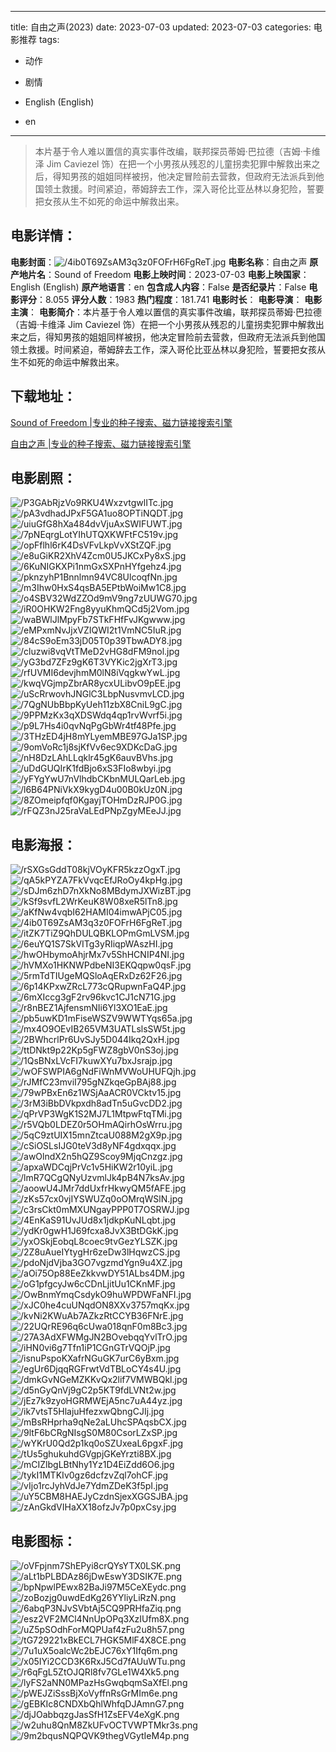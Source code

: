 
---
title: 自由之声(2023)
date: 2023-07-03
updated: 2023-07-03
categories: 电影推荐
tags:
- 动作
- 剧情

- English (English)
- en
---


> 本片基于令人难以置信的真实事件改编，联邦探员蒂姆·巴拉德（吉姆·卡维泽 Jim Caviezel 饰）在把一个小男孩从残忍的儿童拐卖犯罪中解救出来之后，得知男孩的姐姐同样被拐，他决定冒险前去营救，但政府无法派兵到他国领土救援。时间紧迫，蒂姆辞去工作，深入哥伦比亚丛林以身犯险，誓要把女孩从生不如死的命运中解救出来。

## **电影详情**：

**电影封面**：<img src="https://image.tmdb.org/t/p/w200/4ib0T69ZsAM3q3z0FOFrH6FgReT.jpg" alt="/4ib0T69ZsAM3q3z0FOFrH6FgReT.jpg" title="/4ib0T69ZsAM3q3z0FOFrH6FgReT.jpg">
**电影名称**：自由之声
**原产地片名**：Sound of Freedom
**电影上映时间**：2023-07-03
**电影上映国家**：English (English)
**原产地语言**：en
**包含成人内容**：False
**是否纪录片**：False
**电影评分**：8.055
**评分人数**：1983
**热门程度**：181.741
**电影时长**：
**电影导演**：
**电影主演**：
**电影简介**：本片基于令人难以置信的真实事件改编，联邦探员蒂姆·巴拉德（吉姆·卡维泽 Jim Caviezel 饰）在把一个小男孩从残忍的儿童拐卖犯罪中解救出来之后，得知男孩的姐姐同样被拐，他决定冒险前去营救，但政府无法派兵到他国领土救援。时间紧迫，蒂姆辞去工作，深入哥伦比亚丛林以身犯险，誓要把女孩从生不如死的命运中解救出来。

## **下载地址**：
[Sound of Freedom |专业的种子搜索、磁力链接搜索引擎](https://movie.amd794.com:2083/?search=Sound%20of%20Freedom&ordering=&mode=match_phrase&page_size=10&page=1)

[自由之声 |专业的种子搜索、磁力链接搜索引擎](https://movie.amd794.com:2083/?search=%E8%87%AA%E7%94%B1%E4%B9%8B%E5%A3%B0&ordering=&mode=match_phrase&page_size=10&page=1)
 

## **电影剧照**：
<img src="https://image.tmdb.org/t/p/original/P3GAbRjzVo9RKU4WxzvtgwlITc.jpg" alt="/P3GAbRjzVo9RKU4WxzvtgwlITc.jpg" title="/P3GAbRjzVo9RKU4WxzvtgwlITc.jpg"><img src="https://image.tmdb.org/t/p/original/pA3vdhadJPxF5GA1uo8OPTiNQDT.jpg" alt="/pA3vdhadJPxF5GA1uo8OPTiNQDT.jpg" title="/pA3vdhadJPxF5GA1uo8OPTiNQDT.jpg"><img src="https://image.tmdb.org/t/p/original/uiuGfG8hXa484dvVjuAxSWIFUWT.jpg" alt="/uiuGfG8hXa484dvVjuAxSWIFUWT.jpg" title="/uiuGfG8hXa484dvVjuAxSWIFUWT.jpg"><img src="https://image.tmdb.org/t/p/original/7pNEqrgLotYIhUTQXKWFtFC519v.jpg" alt="/7pNEqrgLotYIhUTQXKWFtFC519v.jpg" title="/7pNEqrgLotYIhUTQXKWFtFC519v.jpg"><img src="https://image.tmdb.org/t/p/original/opFflhl6rK4DsVFvLkpVvXStZQF.jpg" alt="/opFflhl6rK4DsVFvLkpVvXStZQF.jpg" title="/opFflhl6rK4DsVFvLkpVvXStZQF.jpg"><img src="https://image.tmdb.org/t/p/original/e8uGiKR2XhV4Zcm0U5JKCxPy8xS.jpg" alt="/e8uGiKR2XhV4Zcm0U5JKCxPy8xS.jpg" title="/e8uGiKR2XhV4Zcm0U5JKCxPy8xS.jpg"><img src="https://image.tmdb.org/t/p/original/6KuNIGKXPi1nmGxSXPnHYfgehz4.jpg" alt="/6KuNIGKXPi1nmGxSXPnHYfgehz4.jpg" title="/6KuNIGKXPi1nmGxSXPnHYfgehz4.jpg"><img src="https://image.tmdb.org/t/p/original/pknzyhP1Bnnlmn94VC8UlcoqfNn.jpg" alt="/pknzyhP1Bnnlmn94VC8UlcoqfNn.jpg" title="/pknzyhP1Bnnlmn94VC8UlcoqfNn.jpg"><img src="https://image.tmdb.org/t/p/original/m3Ihw0HxS4qsBA5EPtbWoiMw1C8.jpg" alt="/m3Ihw0HxS4qsBA5EPtbWoiMw1C8.jpg" title="/m3Ihw0HxS4qsBA5EPtbWoiMw1C8.jpg"><img src="https://image.tmdb.org/t/p/original/o4SBV32WdZZOd9mV9ng7zUUWG70.jpg" alt="/o4SBV32WdZZOd9mV9ng7zUUWG70.jpg" title="/o4SBV32WdZZOd9mV9ng7zUUWG70.jpg"><img src="https://image.tmdb.org/t/p/original/iR0OHKW2Fng8yyuKhmQCd5j2Vom.jpg" alt="/iR0OHKW2Fng8yyuKhmQCd5j2Vom.jpg" title="/iR0OHKW2Fng8yyuKhmQCd5j2Vom.jpg"><img src="https://image.tmdb.org/t/p/original/waBWlJlMpyFb7STkFHfFvJKgwww.jpg" alt="/waBWlJlMpyFb7STkFHfFvJKgwww.jpg" title="/waBWlJlMpyFb7STkFHfFvJKgwww.jpg"><img src="https://image.tmdb.org/t/p/original/eMPxmNvJjxVZIQWI2t1VmNC5IuR.jpg" alt="/eMPxmNvJjxVZIQWI2t1VmNC5IuR.jpg" title="/eMPxmNvJjxVZIQWI2t1VmNC5IuR.jpg"><img src="https://image.tmdb.org/t/p/original/84cS9oEm33jD05T0p39TbwADY8.jpg" alt="/84cS9oEm33jD05T0p39TbwADY8.jpg" title="/84cS9oEm33jD05T0p39TbwADY8.jpg"><img src="https://image.tmdb.org/t/p/original/cluzwi8vqVtTMeD2vHG8dFM9nol.jpg" alt="/cluzwi8vqVtTMeD2vHG8dFM9nol.jpg" title="/cluzwi8vqVtTMeD2vHG8dFM9nol.jpg"><img src="https://image.tmdb.org/t/p/original/yG3bd7ZFz9gK6T3VYKic2jgXrT3.jpg" alt="/yG3bd7ZFz9gK6T3VYKic2jgXrT3.jpg" title="/yG3bd7ZFz9gK6T3VYKic2jgXrT3.jpg"><img src="https://image.tmdb.org/t/p/original/rfUVMI6devjhmM0lN8iVqgkwYwL.jpg" alt="/rfUVMI6devjhmM0lN8iVqgkwYwL.jpg" title="/rfUVMI6devjhmM0lN8iVqgkwYwL.jpg"><img src="https://image.tmdb.org/t/p/original/kwqVGjmpZbrAR8ycxULibvO9pEE.jpg" alt="/kwqVGjmpZbrAR8ycxULibvO9pEE.jpg" title="/kwqVGjmpZbrAR8ycxULibvO9pEE.jpg"><img src="https://image.tmdb.org/t/p/original/uScRrwovhJNGlC3LbpNusvmvLCD.jpg" alt="/uScRrwovhJNGlC3LbpNusvmvLCD.jpg" title="/uScRrwovhJNGlC3LbpNusvmvLCD.jpg"><img src="https://image.tmdb.org/t/p/original/7QgNUbBbpKyUeh11zbX8CniL9gC.jpg" alt="/7QgNUbBbpKyUeh11zbX8CniL9gC.jpg" title="/7QgNUbBbpKyUeh11zbX8CniL9gC.jpg"><img src="https://image.tmdb.org/t/p/original/9PPMzKx3qXDSWdq4qp1rvWvrf5i.jpg" alt="/9PPMzKx3qXDSWdq4qp1rvWvrf5i.jpg" title="/9PPMzKx3qXDSWdq4qp1rvWvrf5i.jpg"><img src="https://image.tmdb.org/t/p/original/p9L7Hs4i0qvNqPgGbWr4tf48Pfe.jpg" alt="/p9L7Hs4i0qvNqPgGbWr4tf48Pfe.jpg" title="/p9L7Hs4i0qvNqPgGbWr4tf48Pfe.jpg"><img src="https://image.tmdb.org/t/p/original/3THzED4jH8mYLyemMBE97GJa1SP.jpg" alt="/3THzED4jH8mYLyemMBE97GJa1SP.jpg" title="/3THzED4jH8mYLyemMBE97GJa1SP.jpg"><img src="https://image.tmdb.org/t/p/original/9omVoRc1j8sjKfVv6ec9XDKcDaG.jpg" alt="/9omVoRc1j8sjKfVv6ec9XDKcDaG.jpg" title="/9omVoRc1j8sjKfVv6ec9XDKcDaG.jpg"><img src="https://image.tmdb.org/t/p/original/nH8DzLAhLLqklr45gK6auvBVhs.jpg" alt="/nH8DzLAhLLqklr45gK6auvBVhs.jpg" title="/nH8DzLAhLLqklr45gK6auvBVhs.jpg"><img src="https://image.tmdb.org/t/p/original/uDdGUQIrK1fdBjo6xS3FIo8wbyi.jpg" alt="/uDdGUQIrK1fdBjo6xS3FIo8wbyi.jpg" title="/uDdGUQIrK1fdBjo6xS3FIo8wbyi.jpg"><img src="https://image.tmdb.org/t/p/original/yFYgYwU7nVlhdbCKbnMULQarLeb.jpg" alt="/yFYgYwU7nVlhdbCKbnMULQarLeb.jpg" title="/yFYgYwU7nVlhdbCKbnMULQarLeb.jpg"><img src="https://image.tmdb.org/t/p/original/l6B64PNiVkX9kygD4u00B0kUz0N.jpg" alt="/l6B64PNiVkX9kygD4u00B0kUz0N.jpg" title="/l6B64PNiVkX9kygD4u00B0kUz0N.jpg"><img src="https://image.tmdb.org/t/p/original/8ZOmeipfqf0KgayjTOHmDzRJP0G.jpg" alt="/8ZOmeipfqf0KgayjTOHmDzRJP0G.jpg" title="/8ZOmeipfqf0KgayjTOHmDzRJP0G.jpg"><img src="https://image.tmdb.org/t/p/original/rFQZ3nJ25raVaLEdPNpZgyMEeJJ.jpg" alt="/rFQZ3nJ25raVaLEdPNpZgyMEeJJ.jpg" title="/rFQZ3nJ25raVaLEdPNpZgyMEeJJ.jpg">

## **电影海报**：
<img src="https://image.tmdb.org/t/p/original/rSXGsGddT08kjVOyKFR5kzzOgxT.jpg" alt="/rSXGsGddT08kjVOyKFR5kzzOgxT.jpg" title="/rSXGsGddT08kjVOyKFR5kzzOgxT.jpg"><img src="https://image.tmdb.org/t/p/original/qA5kPYZA7FkVvqcEfJRoOy4kpHg.jpg" alt="/qA5kPYZA7FkVvqcEfJRoOy4kpHg.jpg" title="/qA5kPYZA7FkVvqcEfJRoOy4kpHg.jpg"><img src="https://image.tmdb.org/t/p/original/sDJm6zhD7nXkNo8MBdymJXWizBT.jpg" alt="/sDJm6zhD7nXkNo8MBdymJXWizBT.jpg" title="/sDJm6zhD7nXkNo8MBdymJXWizBT.jpg"><img src="https://image.tmdb.org/t/p/original/kSf9svfL2WrKeuK8W08xeR5lTn8.jpg" alt="/kSf9svfL2WrKeuK8W08xeR5lTn8.jpg" title="/kSf9svfL2WrKeuK8W08xeR5lTn8.jpg"><img src="https://image.tmdb.org/t/p/original/aKfNw4vqbI62HAMI04imwAPjC05.jpg" alt="/aKfNw4vqbI62HAMI04imwAPjC05.jpg" title="/aKfNw4vqbI62HAMI04imwAPjC05.jpg"><img src="https://image.tmdb.org/t/p/original/4ib0T69ZsAM3q3z0FOFrH6FgReT.jpg" alt="/4ib0T69ZsAM3q3z0FOFrH6FgReT.jpg" title="/4ib0T69ZsAM3q3z0FOFrH6FgReT.jpg"><img src="https://image.tmdb.org/t/p/original/itZK7TiZ9QhDULQBKLOPmGmLVSM.jpg" alt="/itZK7TiZ9QhDULQBKLOPmGmLVSM.jpg" title="/itZK7TiZ9QhDULQBKLOPmGmLVSM.jpg"><img src="https://image.tmdb.org/t/p/original/6euYQ1S7SkVITg3yRIiqpWAszHI.jpg" alt="/6euYQ1S7SkVITg3yRIiqpWAszHI.jpg" title="/6euYQ1S7SkVITg3yRIiqpWAszHI.jpg"><img src="https://image.tmdb.org/t/p/original/hwOHbymoAhjrMx7v5ShHCNIP4NI.jpg" alt="/hwOHbymoAhjrMx7v5ShHCNIP4NI.jpg" title="/hwOHbymoAhjrMx7v5ShHCNIP4NI.jpg"><img src="https://image.tmdb.org/t/p/original/hVMXo1HKNWPdbeNI3EKQqpw0qsF.jpg" alt="/hVMXo1HKNWPdbeNI3EKQqpw0qsF.jpg" title="/hVMXo1HKNWPdbeNI3EKQqpw0qsF.jpg"><img src="https://image.tmdb.org/t/p/original/5rmTdTIUgeMQSloAqERxDz62F26.jpg" alt="/5rmTdTIUgeMQSloAqERxDz62F26.jpg" title="/5rmTdTIUgeMQSloAqERxDz62F26.jpg"><img src="https://image.tmdb.org/t/p/original/6p14KPxwZRcL773cQRupwnFaQ4P.jpg" alt="/6p14KPxwZRcL773cQRupwnFaQ4P.jpg" title="/6p14KPxwZRcL773cQRupwnFaQ4P.jpg"><img src="https://image.tmdb.org/t/p/original/6mXIccg3gF2rv96kvc1CJ1cN71G.jpg" alt="/6mXIccg3gF2rv96kvc1CJ1cN71G.jpg" title="/6mXIccg3gF2rv96kvc1CJ1cN71G.jpg"><img src="https://image.tmdb.org/t/p/original/r8nBEZ1AjfensmNIi6Yl3XO1EaE.jpg" alt="/r8nBEZ1AjfensmNIi6Yl3XO1EaE.jpg" title="/r8nBEZ1AjfensmNIi6Yl3XO1EaE.jpg"><img src="https://image.tmdb.org/t/p/original/pb5uwKD1mFiseWSZV9WWTYqs65a.jpg" alt="/pb5uwKD1mFiseWSZV9WWTYqs65a.jpg" title="/pb5uwKD1mFiseWSZV9WWTYqs65a.jpg"><img src="https://image.tmdb.org/t/p/original/mx4O9OEvIB265VM3UATLslsSW5t.jpg" alt="/mx4O9OEvIB265VM3UATLslsSW5t.jpg" title="/mx4O9OEvIB265VM3UATLslsSW5t.jpg"><img src="https://image.tmdb.org/t/p/original/2BWhcrlPr6UvSJy5D044Ikq2QxH.jpg" alt="/2BWhcrlPr6UvSJy5D044Ikq2QxH.jpg" title="/2BWhcrlPr6UvSJy5D044Ikq2QxH.jpg"><img src="https://image.tmdb.org/t/p/original/ttDNkt9p22Kp5gFWZ8gbV0nS3oj.jpg" alt="/ttDNkt9p22Kp5gFWZ8gbV0nS3oj.jpg" title="/ttDNkt9p22Kp5gFWZ8gbV0nS3oj.jpg"><img src="https://image.tmdb.org/t/p/original/1QsBNxLVcFI7kuwXYu7bxJsrajp.jpg" alt="/1QsBNxLVcFI7kuwXYu7bxJsrajp.jpg" title="/1QsBNxLVcFI7kuwXYu7bxJsrajp.jpg"><img src="https://image.tmdb.org/t/p/original/wOFSWPIA6gNdFiWnMVWoUHUFQjh.jpg" alt="/wOFSWPIA6gNdFiWnMVWoUHUFQjh.jpg" title="/wOFSWPIA6gNdFiWnMVWoUHUFQjh.jpg"><img src="https://image.tmdb.org/t/p/original/rJMfC23mviI795gNZkqeGpBAj88.jpg" alt="/rJMfC23mviI795gNZkqeGpBAj88.jpg" title="/rJMfC23mviI795gNZkqeGpBAj88.jpg"><img src="https://image.tmdb.org/t/p/original/79wPBxEn6z1WSjAaACR0VCktv15.jpg" alt="/79wPBxEn6z1WSjAaACR0VCktv15.jpg" title="/79wPBxEn6z1WSjAaACR0VCktv15.jpg"><img src="https://image.tmdb.org/t/p/original/3rM3iBbDVkpxdh8adTn5uGvcDD2.jpg" alt="/3rM3iBbDVkpxdh8adTn5uGvcDD2.jpg" title="/3rM3iBbDVkpxdh8adTn5uGvcDD2.jpg"><img src="https://image.tmdb.org/t/p/original/qPrVP3WgK1S2MJ7L1MtpwFtqTMi.jpg" alt="/qPrVP3WgK1S2MJ7L1MtpwFtqTMi.jpg" title="/qPrVP3WgK1S2MJ7L1MtpwFtqTMi.jpg"><img src="https://image.tmdb.org/t/p/original/r5VQb0LDEZ0r5OHmAQirhOsWrru.jpg" alt="/r5VQb0LDEZ0r5OHmAQirhOsWrru.jpg" title="/r5VQb0LDEZ0r5OHmAQirhOsWrru.jpg"><img src="https://image.tmdb.org/t/p/original/5qC9ztUIX15mnZtcaU088M2gX9p.jpg" alt="/5qC9ztUIX15mnZtcaU088M2gX9p.jpg" title="/5qC9ztUIX15mnZtcaU088M2gX9p.jpg"><img src="https://image.tmdb.org/t/p/original/cSiOSLsIJG0teV3d8yNF4gdxqqx.jpg" alt="/cSiOSLsIJG0teV3d8yNF4gdxqqx.jpg" title="/cSiOSLsIJG0teV3d8yNF4gdxqqx.jpg"><img src="https://image.tmdb.org/t/p/original/awOlndX2n5hQZ9Scoy9MjqCnzgz.jpg" alt="/awOlndX2n5hQZ9Scoy9MjqCnzgz.jpg" title="/awOlndX2n5hQZ9Scoy9MjqCnzgz.jpg"><img src="https://image.tmdb.org/t/p/original/apxaWDCqjPrVc1v5HiKW2r10yiL.jpg" alt="/apxaWDCqjPrVc1v5HiKW2r10yiL.jpg" title="/apxaWDCqjPrVc1v5HiKW2r10yiL.jpg"><img src="https://image.tmdb.org/t/p/original/lmR7QCgQNyUzvmlJk4pB4N7ksAv.jpg" alt="/lmR7QCgQNyUzvmlJk4pB4N7ksAv.jpg" title="/lmR7QCgQNyUzvmlJk4pB4N7ksAv.jpg"><img src="https://image.tmdb.org/t/p/original/aoowU4JMr7ddUxfrHkwyQM5fAFE.jpg" alt="/aoowU4JMr7ddUxfrHkwyQM5fAFE.jpg" title="/aoowU4JMr7ddUxfrHkwyQM5fAFE.jpg"><img src="https://image.tmdb.org/t/p/original/zKs57cx0vjIYSWUZq0oOMrqWSlN.jpg" alt="/zKs57cx0vjIYSWUZq0oOMrqWSlN.jpg" title="/zKs57cx0vjIYSWUZq0oOMrqWSlN.jpg"><img src="https://image.tmdb.org/t/p/original/c3rsCkt0mMXUNgayPPP0T7OSRWJ.jpg" alt="/c3rsCkt0mMXUNgayPPP0T7OSRWJ.jpg" title="/c3rsCkt0mMXUNgayPPP0T7OSRWJ.jpg"><img src="https://image.tmdb.org/t/p/original/4EnKaS91UvJUd8x1jdkpKuNLqbt.jpg" alt="/4EnKaS91UvJUd8x1jdkpKuNLqbt.jpg" title="/4EnKaS91UvJUd8x1jdkpKuNLqbt.jpg"><img src="https://image.tmdb.org/t/p/original/ydKr0gwH1J69fcxa8JvX3BtDGkK.jpg" alt="/ydKr0gwH1J69fcxa8JvX3BtDGkK.jpg" title="/ydKr0gwH1J69fcxa8JvX3BtDGkK.jpg"><img src="https://image.tmdb.org/t/p/original/yxOSkjEobqL8coec9tvGezYLSZK.jpg" alt="/yxOSkjEobqL8coec9tvGezYLSZK.jpg" title="/yxOSkjEobqL8coec9tvGezYLSZK.jpg"><img src="https://image.tmdb.org/t/p/original/2Z8uAueIYtygHr6zeDw3lHqwzCS.jpg" alt="/2Z8uAueIYtygHr6zeDw3lHqwzCS.jpg" title="/2Z8uAueIYtygHr6zeDw3lHqwzCS.jpg"><img src="https://image.tmdb.org/t/p/original/pdoNjdVjba3GO7vgzmdYgn9u4XZ.jpg" alt="/pdoNjdVjba3GO7vgzmdYgn9u4XZ.jpg" title="/pdoNjdVjba3GO7vgzmdYgn9u4XZ.jpg"><img src="https://image.tmdb.org/t/p/original/aOi75Op88EeZkkvwDY51ALbs4DM.jpg" alt="/aOi75Op88EeZkkvwDY51ALbs4DM.jpg" title="/aOi75Op88EeZkkvwDY51ALbs4DM.jpg"><img src="https://image.tmdb.org/t/p/original/oG1pfgcyJw6cCDnLjitUu1CKnMF.jpg" alt="/oG1pfgcyJw6cCDnLjitUu1CKnMF.jpg" title="/oG1pfgcyJw6cCDnLjitUu1CKnMF.jpg"><img src="https://image.tmdb.org/t/p/original/OwBnmYmqCsdykO9huWPDWFaNFI.jpg" alt="/OwBnmYmqCsdykO9huWPDWFaNFI.jpg" title="/OwBnmYmqCsdykO9huWPDWFaNFI.jpg"><img src="https://image.tmdb.org/t/p/original/xJC0he4cuUNqdON8XXv3757mqKx.jpg" alt="/xJC0he4cuUNqdON8XXv3757mqKx.jpg" title="/xJC0he4cuUNqdON8XXv3757mqKx.jpg"><img src="https://image.tmdb.org/t/p/original/kvNi2KWuAb7AZkzRtCCYB36FNrE.jpg" alt="/kvNi2KWuAb7AZkzRtCCYB36FNrE.jpg" title="/kvNi2KWuAb7AZkzRtCCYB36FNrE.jpg"><img src="https://image.tmdb.org/t/p/original/22UQrRE96q6cUwa018qnF0m8Bc3.jpg" alt="/22UQrRE96q6cUwa018qnF0m8Bc3.jpg" title="/22UQrRE96q6cUwa018qnF0m8Bc3.jpg"><img src="https://image.tmdb.org/t/p/original/27A3AdXFWMgJN2BOvebqqYvlTrO.jpg" alt="/27A3AdXFWMgJN2BOvebqqYvlTrO.jpg" title="/27A3AdXFWMgJN2BOvebqqYvlTrO.jpg"><img src="https://image.tmdb.org/t/p/original/iHN0vi6g7Tfn1iP1CGnGTrVQOjP.jpg" alt="/iHN0vi6g7Tfn1iP1CGnGTrVQOjP.jpg" title="/iHN0vi6g7Tfn1iP1CGnGTrVQOjP.jpg"><img src="https://image.tmdb.org/t/p/original/isnuPspoKXafrNGuGK7urC6yBxm.jpg" alt="/isnuPspoKXafrNGuGK7urC6yBxm.jpg" title="/isnuPspoKXafrNGuGK7urC6yBxm.jpg"><img src="https://image.tmdb.org/t/p/original/egUr6DjqqRGFrwtVdTBLoCY4s4U.jpg" alt="/egUr6DjqqRGFrwtVdTBLoCY4s4U.jpg" title="/egUr6DjqqRGFrwtVdTBLoCY4s4U.jpg"><img src="https://image.tmdb.org/t/p/original/dmkGvNGeMZKKvQx2lif7VMWBQkl.jpg" alt="/dmkGvNGeMZKKvQx2lif7VMWBQkl.jpg" title="/dmkGvNGeMZKKvQx2lif7VMWBQkl.jpg"><img src="https://image.tmdb.org/t/p/original/d5nGyQnVj9gC2p5KT9fdLVNt2w.jpg" alt="/d5nGyQnVj9gC2p5KT9fdLVNt2w.jpg" title="/d5nGyQnVj9gC2p5KT9fdLVNt2w.jpg"><img src="https://image.tmdb.org/t/p/original/jEz7k9zyoHGRMWEjA5nc7uA44yz.jpg" alt="/jEz7k9zyoHGRMWEjA5nc7uA44yz.jpg" title="/jEz7k9zyoHGRMWEjA5nc7uA44yz.jpg"><img src="https://image.tmdb.org/t/p/original/ik7vtsT5HlajuHfezxwQbngCJIj.jpg" alt="/ik7vtsT5HlajuHfezxwQbngCJIj.jpg" title="/ik7vtsT5HlajuHfezxwQbngCJIj.jpg"><img src="https://image.tmdb.org/t/p/original/mBsRHprha9qNe2aLUhcSPAqsbCX.jpg" alt="/mBsRHprha9qNe2aLUhcSPAqsbCX.jpg" title="/mBsRHprha9qNe2aLUhcSPAqsbCX.jpg"><img src="https://image.tmdb.org/t/p/original/9ltF6bCRgNIsgS0M80CsorLZxSP.jpg" alt="/9ltF6bCRgNIsgS0M80CsorLZxSP.jpg" title="/9ltF6bCRgNIsgS0M80CsorLZxSP.jpg"><img src="https://image.tmdb.org/t/p/original/wYKrU0Qd2p1kq0oSZUxeaL6pgxF.jpg" alt="/wYKrU0Qd2p1kq0oSZUxeaL6pgxF.jpg" title="/wYKrU0Qd2p1kq0oSZUxeaL6pgxF.jpg"><img src="https://image.tmdb.org/t/p/original/tUs5ghukuhdGVgpjGKeYrzti8BX.jpg" alt="/tUs5ghukuhdGVgpjGKeYrzti8BX.jpg" title="/tUs5ghukuhdGVgpjGKeYrzti8BX.jpg"><img src="https://image.tmdb.org/t/p/original/mCIZlbgLBtNhy1Yz1D4EiZdd6O6.jpg" alt="/mCIZlbgLBtNhy1Yz1D4EiZdd6O6.jpg" title="/mCIZlbgLBtNhy1Yz1D4EiZdd6O6.jpg"><img src="https://image.tmdb.org/t/p/original/tykI1MTKIv0gz6dcfzvZql7ohCF.jpg" alt="/tykI1MTKIv0gz6dcfzvZql7ohCF.jpg" title="/tykI1MTKIv0gz6dcfzvZql7ohCF.jpg"><img src="https://image.tmdb.org/t/p/original/vIjo1rcJyhVdJe7YdmZDeK3f5pI.jpg" alt="/vIjo1rcJyhVdJe7YdmZDeK3f5pI.jpg" title="/vIjo1rcJyhVdJe7YdmZDeK3f5pI.jpg"><img src="https://image.tmdb.org/t/p/original/uY5CBM8HAEJyCzdnSjexXGGSJBA.jpg" alt="/uY5CBM8HAEJyCzdnSjexXGGSJBA.jpg" title="/uY5CBM8HAEJyCzdnSjexXGGSJBA.jpg"><img src="https://image.tmdb.org/t/p/original/zAnGkdVIHaXX18ofzJv7p0pxCsy.jpg" alt="/zAnGkdVIHaXX18ofzJv7p0pxCsy.jpg" title="/zAnGkdVIHaXX18ofzJv7p0pxCsy.jpg">

## **电影图标**：
<img src="https://image.tmdb.org/t/p/original/oVFpjnm7ShEPyi8crQYsYTX0LSK.png" alt="/oVFpjnm7ShEPyi8crQYsYTX0LSK.png" title="/oVFpjnm7ShEPyi8crQYsYTX0LSK.png"><img src="https://image.tmdb.org/t/p/original/aLt1bPLBDAz86jDwEswY3DSIK7E.png" alt="/aLt1bPLBDAz86jDwEswY3DSIK7E.png" title="/aLt1bPLBDAz86jDwEswY3DSIK7E.png"><img src="https://image.tmdb.org/t/p/original/bpNpwlPEwx82BaJi97M5CeXEydc.png" alt="/bpNpwlPEwx82BaJi97M5CeXEydc.png" title="/bpNpwlPEwx82BaJi97M5CeXEydc.png"><img src="https://image.tmdb.org/t/p/original/zoBozjg0uwdEdKg26YYliyLiRzN.png" alt="/zoBozjg0uwdEdKg26YYliyLiRzN.png" title="/zoBozjg0uwdEdKg26YYliyLiRzN.png"><img src="https://image.tmdb.org/t/p/original/6abqP3NJvSVbtAj5CQ9PRHfaZiq.png" alt="/6abqP3NJvSVbtAj5CQ9PRHfaZiq.png" title="/6abqP3NJvSVbtAj5CQ9PRHfaZiq.png"><img src="https://image.tmdb.org/t/p/original/esz2VF2MCl4NnUpOPq3XzIUfm8X.png" alt="/esz2VF2MCl4NnUpOPq3XzIUfm8X.png" title="/esz2VF2MCl4NnUpOPq3XzIUfm8X.png"><img src="https://image.tmdb.org/t/p/original/uZ5pSOdhForMQPUaf4zFu2u8h57.png" alt="/uZ5pSOdhForMQPUaf4zFu2u8h57.png" title="/uZ5pSOdhForMQPUaf4zFu2u8h57.png"><img src="https://image.tmdb.org/t/p/original/tG729221xBkECL7HGK5MlF4X8CE.png" alt="/tG729221xBkECL7HGK5MlF4X8CE.png" title="/tG729221xBkECL7HGK5MlF4X8CE.png"><img src="https://image.tmdb.org/t/p/original/7u1uX5oalcWc2bEJC76xY1Ifq6m.png" alt="/7u1uX5oalcWc2bEJC76xY1Ifq6m.png" title="/7u1uX5oalcWc2bEJC76xY1Ifq6m.png"><img src="https://image.tmdb.org/t/p/original/x05IYi2CCD3K6RxJ5Cd7fAUuWTu.png" alt="/x05IYi2CCD3K6RxJ5Cd7fAUuWTu.png" title="/x05IYi2CCD3K6RxJ5Cd7fAUuWTu.png"><img src="https://image.tmdb.org/t/p/original/r6qFgL5ZtOJQRl8fv7GLe1W4Xk5.png" alt="/r6qFgL5ZtOJQRl8fv7GLe1W4Xk5.png" title="/r6qFgL5ZtOJQRl8fv7GLe1W4Xk5.png"><img src="https://image.tmdb.org/t/p/original/lyFS2aNN0MPazHsGwqbqmSaXfEl.png" alt="/lyFS2aNN0MPazHsGwqbqmSaXfEl.png" title="/lyFS2aNN0MPazHsGwqbqmSaXfEl.png"><img src="https://image.tmdb.org/t/p/original/pWEJZiSssBjXoVyffnRsGrMIm6e.png" alt="/pWEJZiSssBjXoVyffnRsGrMIm6e.png" title="/pWEJZiSssBjXoVyffnRsGrMIm6e.png"><img src="https://image.tmdb.org/t/p/original/gEBKIc8CNDXbQhlWhfqDJAmnG7.png" alt="/gEBKIc8CNDXbQhlWhfqDJAmnG7.png" title="/gEBKIc8CNDXbQhlWhfqDJAmnG7.png"><img src="https://image.tmdb.org/t/p/original/djJOabbqzgJasSfH1ZsEFV4eXgK.png" alt="/djJOabbqzgJasSfH1ZsEFV4eXgK.png" title="/djJOabbqzgJasSfH1ZsEFV4eXgK.png"><img src="https://image.tmdb.org/t/p/original/w2uhu8QnM8ZkUFvOCTVWPTMkr3s.png" alt="/w2uhu8QnM8ZkUFvOCTVWPTMkr3s.png" title="/w2uhu8QnM8ZkUFvOCTVWPTMkr3s.png"><img src="https://image.tmdb.org/t/p/original/9m2bqusNQPQVK9thegVGytIeM4p.png" alt="/9m2bqusNQPQVK9thegVGytIeM4p.png" title="/9m2bqusNQPQVK9thegVGytIeM4p.png">
